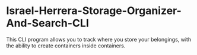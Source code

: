 # Israel-Herrera-Storage-Organizer-And-Search-CLI
This CLI program allows you to track where you store your belongings, with the ability to create containers inside containers.
